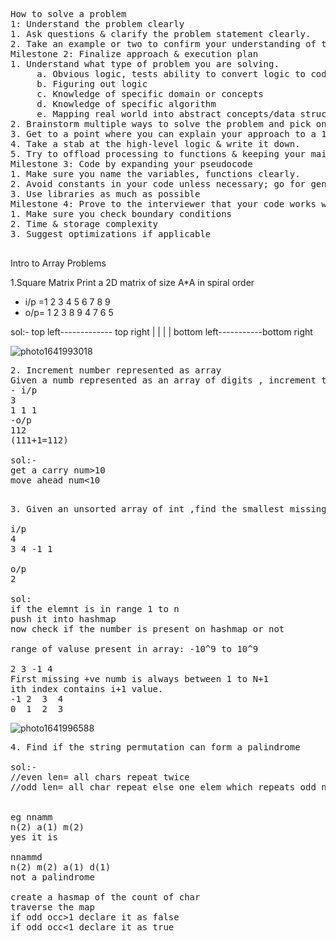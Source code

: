 <pre>
How to solve a problem
1: Understand the problem clearly
1. Ask questions & clarify the problem statement clearly.
2. Take an example or two to confirm your understanding of the input/output & extend it to test cases
Milestone 2: Finalize approach & execution plan
1. Understand what type of problem you are solving.
     a. Obvious logic, tests ability to convert logic to code
     b. Figuring out logic
     c. Knowledge of specific domain or concepts
     d. Knowledge of specific algorithm
     e. Mapping real world into abstract concepts/data structures
2. Brainstorm multiple ways to solve the problem and pick one
3. Get to a point where you can explain your approach to a 10 year old
4. Take a stab at the high-level logic & write it down.
5. Try to offload processing to functions & keeping your main code small.
Milestone 3: Code by expanding your pseudocode
1. Make sure you name the variables, functions clearly.
2. Avoid constants in your code unless necessary; go for generic functions, you can use examples for your thinking though.
3. Use libraries as much as possible
Milestone 4: Prove to the interviewer that your code works with unit tests
1. Make sure you check boundary conditions
2. Time & storage complexity
3. Suggest optimizations if applicable

</pre>

Intro to Array Problems

1.Square Matrix
Print a 2D matrix of size A*A in spiral order
- i/p =1 2 3 4 5 6 7 8 9 
- o/p= 
1 2 3
8 9 4
7 6 5
 
sol:-
top left------------- top right
 |                       |
 |                       |
 bottom left-----------bottom right
 </pre>
 
 ![photo1641993018](https://user-images.githubusercontent.com/65703138/149146813-e922a492-c11f-4a3c-828c-0f93dd98842d.jpeg)
<pre>
2. Increment number represented as array 
Given a numb represented as an array of digits , increment the numb by 1 and return the resulting sum as an array.
- i/p
3
1 1 1
-o/p
112
(111+1=112)

sol:-
get a carry num>10
move ahead num<10

</pre>
<pre>
3. Given an unsorted array of int ,find the smallest missing positive integers.

i/p 
4
3 4 -1 1

o/p
2

sol:
if the elemnt is in range 1 to n 
push it into hashmap
now check if the number is present on hashmap or not

range of valuse present in array: -10^9 to 10^9

2 3 -1 4
First missing +ve numb is always between 1 to N+1
ith index contains i+1 value.
-1 2  3  4
0  1  2  3
</pre>

![photo1641996588](https://user-images.githubusercontent.com/65703138/149157025-ac8cfe0a-8288-4c38-bd43-29b5c2ea9644.jpeg)

<pre>
4. Find if the string permutation can form a palindrome

sol:-
//even len= all chars repeat twice
//odd len= all char repeat else one elem which repeats odd no of times


eg nnamm
n(2) a(1) m(2)
yes it is 

nnammd
n(2) m(2) a(1) d(1) 
not a palindrome

create a hasmap of the count of char
traverse the map 
if odd occ>1 declare it as false
if odd occ<1 declare it as true
</pre>


